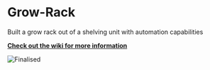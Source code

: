 # Grow-Rack
Built a grow rack out of a shelving unit with automation capabilities

**[Check out the wiki for more information](https://github.com/petrepa/Grow-Rack/wiki)**

![Finalised](https://github.com/petrepa/Grow-Rack/blob/main/Images/finalized.png)

